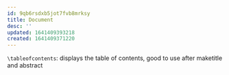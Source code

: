 ```yaml
---
id: 9qb6rsdxb5jot7fvb8mrksy
title: Document
desc: ''
updated: 1641409393218
created: 1641409371220
---
```



`\tableofcontents`: displays the table of contents, good to use after maketitle and abstract

